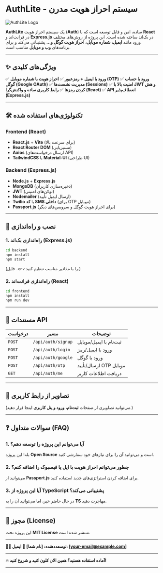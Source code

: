 <!-- @format -->

# **AuthLite - سیستم احراز هویت مدرن**

![AuthLite Logo](https://via.placeholder.com/150x50?text=AuthLite)

**AuthLite** یک سیستم احراز هویت (**Auth**) ساده، امن و قابل توسعه است که با **React** در فرانت‌اند و **Express.js** در بک‌اند ساخته شده است. این پروژه از روش‌های مختلف ورود مانند **ایمیل، شماره موبایل، احراز هویت گوگل و...** پشتیبانی می‌کند و برای برنامه‌های **وب و موبایل** مناسب است.

---

## ✨ **ویژگی‌های کلیدی**

✅ **ورود با ایمیل + رمزعبور**
✅ **احراز هویت با شماره موبایل (OTP)**
✅ **ورود با حساب گوگل (Google OAuth)**
✅ **مدیریت نشست‌ها (Sessions)**
✅ **امنیت بالا با JWT و هش کردن رمزها**
✅ **رابط کاربری ساده و واکنش‌گرا (React)**
✅ **API انعطاف‌پذیر (Express.js)**

---

## 🛠 **تکنولوژی‌های استفاده شده**

### **Frontend (React)**

-    **React.js** + **Vite** (برای سرعت بالا)
-    **React Router DOM** (مسیریابی)
-    **Axios** (ارسال درخواست‌های API)
-    **TailwindCSS** یا **Material-UI** (طراحی UI)

### **Backend (Express.js)**

-    **Node.js** + **Express.js**
-    **MongoDB** (ذخیره‌سازی کاربران)
-    **JWT** (توکن‌های امنیتی)
-    **Nodemailer** (ارسال ایمیل تأیید)
-    **Twilio** یا **کد SMS داخلی** (برای OTP موبایل)
-    **Passport.js** (برای احراز هویت گوگل و سرویس‌های دیگر)

---

## 🚀 **نصب و راه‌اندازی**

### **1. راه‌اندازی بک‌اند (Express.js)**

```bash
cd backend
npm install
npm start
```

(فایل `.env` را با مقادیر مناسب تنظیم کنید.)

### **2. راه‌اندازی فرانت‌اند (React)**

```bash
cd frontend
npm install
npm run dev
```

---

## 📄 **مستندات API**

| درخواست | مسیر               | توضیحات                 |
| ------- | ------------------ | ----------------------- |
| `POST`  | `/api/auth/signup` | ثبت‌نام با ایمیل/موبایل |
| `POST`  | `/api/auth/login`  | ورود با ایمیل/رمز       |
| `POST`  | `/api/auth/google` | ورود با گوگل            |
| `POST`  | `/api/auth/otp`    | ارسال/تأیید OTP موبایل  |
| `GET`   | `/api/auth/me`     | دریافت اطلاعات کاربر    |

---

## 📸 **تصاویر از رابط کاربری**

(می‌توانید تصاویری از صفحات **ثبت‌نام، ورود و پنل کاربری** اینجا قرار دهید.)

---

## ❓ **سوالات متداول (FAQ)**

### **1. آیا می‌توانم این پروژه را توسعه دهم؟**

بله! این پروژه **Open Source** است و می‌توانید آن را برای نیازهای خود سفارشی کنید.

### **2. چطور می‌توانم احراز هویت با اپل یا فیسبوک را اضافه کنم؟**

می‌توانید از **Passport.js** برای اضافه کردن استراتژی‌های جدید استفاده کنید.

### **3. آیا این پروژه از TypeScript پشتیبانی می‌کند؟**

در حال حاضر خیر، اما می‌توانید آن را به **TS** مهاجرت دهید.

---

## 📜 **مجوز (License)**

این پروژه تحت **MIT License** منتشر شده است.

---

**👨‍💻 توسعه‌دهنده: [نام شما]**
**📧 ایمیل: [your-email@example.com]**

---

🔥 **آماده استفاده هستید؟ همین الان کلون کنید و شروع کنید!**

---
